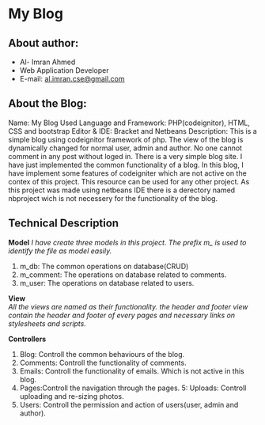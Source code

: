 # My Blog

## About author: 
* Al- Imran Ahmed
* Web Application Developer
* E-mail: al.imran.cse@gmail.com

## About the Blog:
Name: My Blog
Used Language and Framework: PHP(codeignitor), HTML, CSS and bootstrap
Editor & IDE: Bracket and Netbeans
Description: This is a simple blog using codeignitor framework of php. The view of the blog is dynamically changed for normal user, admin and author. No one cannot comment in any post without loged in. There is a very simple blog site. I have just implemented the common functionality of a blog. In this blog, I have implement some features of codeigniter which are not active on the contex of this project. This resource can be used for any other project. As this project was made using netbeans IDE there is a derectory named nbproject wich is not necessery for the functionality of the blog.

## Technical Description

__Model__ 
*I have create three models in this project. The prefix m_ is used to identify the file as model easily.*

1. m_db: The common  operations on database(CRUD)
2. m_comment: The operations on database related to comments.
3. m_user: The operations on database related to users.

__View__  
*All the views are named as their functionality. the header and footer view contain the header and footer of every pages and necessary links on stylesheets and scripts.*

__Controllers__

1. Blog: Controll the common behaviours of the blog.
2. Comments: Controll the functionality of comments.
3. Emails: Controll the functionality of emails. Which is not active in this blog.
4. Pages:Controll the navigation through the pages.
5: Uploads: Controll uploading and re-sizing photos.
6. Users: Controll the permission and action of users(user, admin and author).
